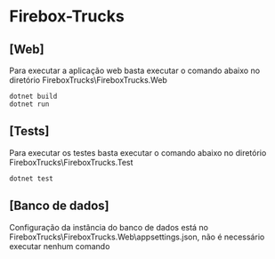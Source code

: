 # Firebox-Trucks

## [Web]
Para executar a aplicação web basta executar o comando abaixo no diretório FireboxTrucks\FireboxTrucks.Web
```
dotnet build
dotnet run
```

## [Tests]
Para executar os testes basta executar o comando abaixo no diretório  FireboxTrucks\FireboxTrucks.Test
```
dotnet test
```
## [Banco de dados]
Configuração da instância do banco de dados está no FireboxTrucks\FireboxTrucks.Web\appsettings.json, não é necessário executar nenhum comando
